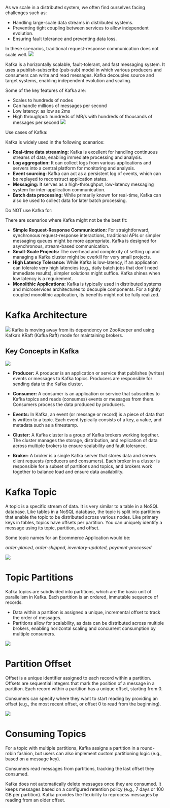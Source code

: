 As we scale in a distributed system, we often find ourselves facing challenges such as:

- Handling large-scale data streams in distributed systems.
- Preventing tight coupling between services to allow independent evolution.
- Ensuring fault tolerance and preventing data loss.

In these scenarios, traditional request-response communication does not scale well. 
![](/images/dissystem.png)

Kafka is a horizontally scalable, fault-tolerant, and fast messaging system. It uses a publish-subscribe (pub-sub) model in which various producers and consumers can write and read messages. Kafka decouples source and target systems, enabling independent evolution and scaling.

Some of the key features of Kafka are:

- Scales to hundreds of nodes
- Can handle millions of messages per second
- Low latency: as low as 2ms
- High throughput: hundreds of MB/s with hundreds of thousands of messages per second
![](/images/kafka1.png)

Use cases of Kafka:

Kafka is widely used in the following scenarios:

- **Real-time data streaming:** Kafka is excellent for handling continuous streams of data, enabling immediate processing and analysis.
- **Log aggregation:** It can collect logs from various applications and servers into a central platform for monitoring and analysis.
- **Event sourcing:** Kafka can act as a persistent log of events, which can be replayed to reconstruct application states.
- **Messaging:** It serves as a high-throughput, low-latency messaging system for inter-application communication.
- **Batch data processing:** While primarily known for real-time, Kafka can also be used to collect data for later batch processing.

Do NOT use Kafka for:

There are scenarios where Kafka might not be the best fit:

- **Simple Request-Response Communication:** For straightforward, synchronous request-response interactions, traditional APIs or simpler messaging queues might be more appropriate. Kafka is designed for asynchronous, stream-based communication.
- **Small-Scale Projects:** The overhead and complexity of setting up and managing a Kafka cluster might be overkill for very small projects.
- **High Latency Tolerance:** While Kafka is low-latency, if an application can tolerate very high latencies (e.g., daily batch jobs that don't need immediate results), simpler solutions might suffice. Kafka shines when low latency is a requirement.
- **Monolithic Applications:** Kafka is typically used in distributed systems and microservices architectures to decouple components. For a tightly coupled monolithic application, its benefits might not be fully realized.


# Kafka Architecture
![](/images/kafka2.png)
Kafka is moving away from its dependency on ZooKeeper and using Kafka’s
KRaft (Kafka Raft) mode for maintaining brokers.    



## Key Concepts in Kafka
![](/images/kafka3.png)

- **Producer:** A producer is an application or service that publishes (writes) events or messages to Kafka topics. Producers are responsible for sending data to the Kafka cluster.

- **Consumer:** A consumer is an application or service that subscribes to Kafka topics and reads (consumes) events or messages from them. Consumers process the data produced by producers.

- **Events:** In Kafka, an event (or message or record) is a piece of data that is written to a topic. Each event typically consists of a key, a value, and metadata such as a timestamp.

- **Cluster:** A Kafka cluster is a group of Kafka brokers working together. The cluster manages the storage, distribution, and replication of data across multiple brokers to ensure scalability and fault tolerance.

- **Broker:** A broker is a single Kafka server that stores data and serves client requests (producers and consumers). Each broker in a cluster is responsible for a subset of partitions and topics, and brokers work together to balance load and ensure data availability.

# Kafka Topic

A topic is a specific stream of data. It is very similar to a table in a NoSQL database. Like tables in a NoSQL database, the topic is split into partitions that enable the topic to be distributed across various nodes. Like primary keys in tables, topics have offsets per partition. You can uniquely identify a message using its topic, partition, and offset.

Some topic names for an Ecommerce Application would be:

*order-placed, order-shipped, inventory-updated, payment-processed*

![](/images/kafkatopic.png)


# Topic Partitions

Kafka topics are subdivided into partitions, which are the basic unit of parallelism in Kafka. Each partition is an ordered, immutable sequence of records.

- Data within a partition is assigned a unique, incremental offset to track the order of messages.
- Partitions allow for scalability, as data can be distributed across multiple brokers, enabling horizontal scaling and concurrent consumption by multiple consumers.

![](/images/kafkapartition.png)


# Partition Offset

Offset is a unique identifier assigned to each record within a partition. Offsets are sequential integers that mark the position of a message in a partition. Each record within a partition has a unique offset, starting from 0.

Consumers can specify where they want to start reading by providing an offset (e.g., the most recent offset, or offset 0 to read from the beginning).

![](/images/partitionoffset.png)


# Consuming Topics

For a topic with multiple partitions, Kafka assigns a partition in a round-robin fashion, but users can also implement custom partitioning logic (e.g., based on a message key).

Consumers read messages from partitions, tracking the last offset they consumed.

Kafka does not automatically delete messages once they are consumed. It keeps messages based on a configured retention policy (e.g., 7 days or 100 GB per partition). Kafka provides the flexibility to reprocess messages by reading from an older offset.





